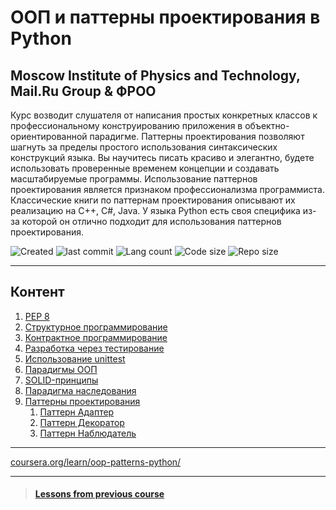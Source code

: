 # ООП и паттерны проектирования в Python

Moscow Institute of Physics and Technology, Mail.Ru Group & ФРОО
------

Курс возводит слушателя от написания простых конкретных классов к профессиональному конструированию приложения в объектно-ориентированной парадигме. Паттерны проектирования позволяют шагнуть за пределы простого использования синтаксических конструкций языка. Вы научитесь писать красиво и элегантно, будете использовать проверенные временем концепции и создавать масштабируемые программы. Использование паттернов проектирования является признаком профессионализма программиста.
Классические книги по паттернам проектирования описывают их реализацию на C++, C#, Java. У языка Python есть своя специфика из-за которой он отлично подходит для использования паттернов проектирования.


![Created](https://img.shields.io/date/1557933315.svg)
![last commit](https://img.shields.io/github/last-commit/Searge/mipt_oop.svg)
![Lang count](https://img.shields.io/github/languages/count/Searge/mipt_oop.svg)
![Code size](https://img.shields.io/github/languages/code-size/Searge/mipt_oop.svg)
![Repo size](https://img.shields.io/github/repo-size/Searge/mipt_oop.svg)
***

## Контент
1. [PEP 8](https://github.com/Searge/mipt_oop/blob/master/week_1/readme.md#pep-8--общепринятый-стиль-кода-на-языке-python)
2. [Структурное программирование](https://github.com/Searge/mipt_oop/blob/master/week_1/structured_programming.md#понятие-о-структурном-программировании)
3. [Контрактное программирование](https://github.com/Searge/mipt_oop/blob/master/week_1/contracts.md#утверждения-assert)
4. [Разработка через тестирование](https://github.com/Searge/mipt_oop/blob/master/week_1/tdd.md#разработка-через-тестирование)
5. [Использование unittest](https://github.com/Searge/mipt_oop/blob/master/week_1/unittests.md#использование-unittest)
6. [Парадигмы ООП](https://github.com/Searge/mipt_oop/blob/master/week_2/oop_paradigms.md#парадигмы-ооп)
7. [SOLID-принципы](https://github.com/Searge/mipt_oop/blob/master/week_2/SOLID_Principle.md#solid-принципы)
8. [Парадигма наследования](https://github.com/Searge/mipt_oop/blob/master/week_2/Inheritance.md#парадигма-наследования)
9. [Паттерны проектирования](https://github.com/Searge/mipt_oop/blob/master/week_3/patterns.md#паттерны-проектирования)
   1.  [Паттерн Адаптер](https://nbviewer.jupyter.org/github/Searge/mipt_oop/blob/master/week_3/Adapter.ipynb#Паттерн-Адаптер)
   2.  [Паттерн Декоратор](https://nbviewer.jupyter.org/github/Searge/mipt_oop/blob/master/week_3/decorator.ipynb#Паттерн-Декоратор)
   3.  [Паттерн Наблюдатель](https://nbviewer.jupyter.org/github/Searge/mipt_oop/blob/master/week_3/Observer.ipynb)

***
[coursera.org/learn/oop-patterns-python/](https://www.coursera.org/learn/oop-patterns-python/)

***

> #### [Lessons from previous course](https://github.com/Searge/DiveinPython#content)
